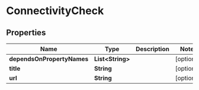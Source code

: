 

# ConnectivityCheck


## Properties

Name | Type | Description | Notes
------------ | ------------- | ------------- | -------------
**dependsOnPropertyNames** | **List&lt;String&gt;** |  |  [optional]
**title** | **String** |  |  [optional]
**url** | **String** |  |  [optional]



